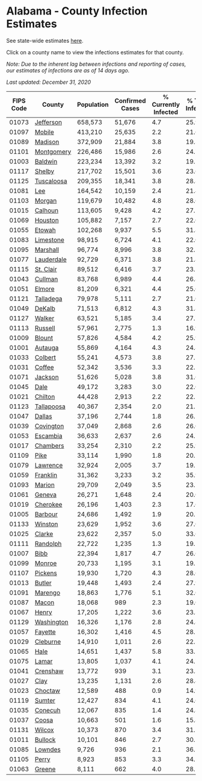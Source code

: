 # Alabama - County Infection Estimates

See state-wide estimates [here](/infections/us-al).

Click on a county name to view the infections estimates for that county.

*Note: Due to the inherent lag between infections and reporting of cases, our estimates of infections are as of 14 days ago.*

*Last updated: December 31, 2020*

|   FIPS Code |                   County |   Population |   Confirmed Cases |   % Currently Infected |   % Total Infected |
|-------------|--------------------------|--------------|-------------------|------------------------|--------------------|
|       01073 |   [Jefferson](jefferson) |      658,573 |            51,676 |                    4.7 |               25.9 |
|       01097 |         [Mobile](mobile) |      413,210 |            25,635 |                    2.2 |               21.6 |
|       01089 |       [Madison](madison) |      372,909 |            21,884 |                    3.8 |               19.3 |
|       01101 | [Montgomery](montgomery) |      226,486 |            15,986 |                    2.6 |               24.7 |
|       01003 |       [Baldwin](baldwin) |      223,234 |            13,392 |                    3.2 |               19.7 |
|       01117 |         [Shelby](shelby) |      217,702 |            15,501 |                    3.6 |               23.6 |
|       01125 | [Tuscaloosa](tuscaloosa) |      209,355 |            18,341 |                    3.8 |               28.8 |
|       01081 |               [Lee](lee) |      164,542 |            10,159 |                    2.4 |               21.4 |
|       01103 |         [Morgan](morgan) |      119,679 |            10,482 |                    4.8 |               28.6 |
|       01015 |       [Calhoun](calhoun) |      113,605 |             9,428 |                    4.2 |               27.2 |
|       01069 |       [Houston](houston) |      105,882 |             7,157 |                    2.7 |               22.0 |
|       01055 |         [Etowah](etowah) |      102,268 |             9,937 |                    5.5 |               31.8 |
|       01083 |   [Limestone](limestone) |       98,915 |             6,724 |                    4.1 |               22.0 |
|       01095 |     [Marshall](marshall) |       96,774 |             8,996 |                    3.8 |               32.1 |
|       01077 | [Lauderdale](lauderdale) |       92,729 |             6,371 |                    3.8 |               21.8 |
|       01115 |   [St. Clair](st.-clair) |       89,512 |             6,416 |                    3.7 |               23.5 |
|       01043 |       [Cullman](cullman) |       83,768 |             6,989 |                    4.4 |               26.8 |
|       01051 |         [Elmore](elmore) |       81,209 |             6,321 |                    4.4 |               25.6 |
|       01121 |   [Talladega](talladega) |       79,978 |             5,111 |                    2.7 |               21.0 |
|       01049 |         [DeKalb](dekalb) |       71,513 |             6,812 |                    4.3 |               31.8 |
|       01127 |         [Walker](walker) |       63,521 |             5,185 |                    3.4 |               27.7 |
|       01113 |       [Russell](russell) |       57,961 |             2,775 |                    1.3 |               16.9 |
|       01009 |         [Blount](blount) |       57,826 |             4,584 |                    4.2 |               25.9 |
|       01001 |       [Autauga](autauga) |       55,869 |             4,164 |                    4.3 |               24.8 |
|       01033 |       [Colbert](colbert) |       55,241 |             4,573 |                    3.8 |               27.2 |
|       01031 |         [Coffee](coffee) |       52,342 |             3,536 |                    3.3 |               22.2 |
|       01071 |       [Jackson](jackson) |       51,626 |             5,028 |                    3.8 |               31.6 |
|       01045 |             [Dale](dale) |       49,172 |             3,283 |                    3.0 |               22.0 |
|       01021 |       [Chilton](chilton) |       44,428 |             2,913 |                    2.2 |               22.2 |
|       01123 | [Tallapoosa](tallapoosa) |       40,367 |             2,354 |                    2.0 |               21.2 |
|       01047 |         [Dallas](dallas) |       37,196 |             2,744 |                    1.8 |               26.5 |
|       01039 |   [Covington](covington) |       37,049 |             2,868 |                    2.6 |               26.0 |
|       01053 |     [Escambia](escambia) |       36,633 |             2,637 |                    2.6 |               24.7 |
|       01017 |     [Chambers](chambers) |       33,254 |             2,310 |                    2.2 |               25.9 |
|       01109 |             [Pike](pike) |       33,114 |             1,990 |                    1.8 |               20.7 |
|       01079 |     [Lawrence](lawrence) |       32,924 |             2,005 |                    3.7 |               19.7 |
|       01059 |     [Franklin](franklin) |       31,362 |             3,233 |                    3.2 |               35.9 |
|       01093 |         [Marion](marion) |       29,709 |             2,049 |                    3.5 |               23.7 |
|       01061 |         [Geneva](geneva) |       26,271 |             1,648 |                    2.4 |               20.0 |
|       01019 |     [Cherokee](cherokee) |       26,196 |             1,403 |                    2.3 |               17.6 |
|       01005 |       [Barbour](barbour) |       24,686 |             1,492 |                    1.9 |               20.7 |
|       01133 |       [Winston](winston) |       23,629 |             1,952 |                    3.6 |               27.0 |
|       01025 |         [Clarke](clarke) |       23,622 |             2,357 |                    5.0 |               33.6 |
|       01111 |     [Randolph](randolph) |       22,722 |             1,235 |                    1.3 |               19.1 |
|       01007 |             [Bibb](bibb) |       22,394 |             1,817 |                    4.7 |               26.6 |
|       01099 |         [Monroe](monroe) |       20,733 |             1,195 |                    3.1 |               19.2 |
|       01107 |       [Pickens](pickens) |       19,930 |             1,720 |                    4.3 |               28.6 |
|       01013 |         [Butler](butler) |       19,448 |             1,493 |                    2.4 |               27.9 |
|       01091 |       [Marengo](marengo) |       18,863 |             1,776 |                    5.1 |               32.0 |
|       01087 |           [Macon](macon) |       18,068 |               989 |                    2.3 |               19.0 |
|       01067 |           [Henry](henry) |       17,205 |             1,222 |                    3.6 |               23.3 |
|       01129 | [Washington](washington) |       16,326 |             1,176 |                    2.8 |               24.8 |
|       01057 |       [Fayette](fayette) |       16,302 |             1,416 |                    4.5 |               28.1 |
|       01029 |     [Cleburne](cleburne) |       14,910 |             1,011 |                    2.6 |               22.1 |
|       01065 |             [Hale](hale) |       14,651 |             1,437 |                    5.8 |               33.5 |
|       01075 |           [Lamar](lamar) |       13,805 |             1,037 |                    4.1 |               24.7 |
|       01041 |     [Crenshaw](crenshaw) |       13,772 |               939 |                    3.1 |               23.3 |
|       01027 |             [Clay](clay) |       13,235 |             1,131 |                    2.6 |               28.4 |
|       01023 |       [Choctaw](choctaw) |       12,589 |               488 |                    0.9 |               14.9 |
|       01119 |         [Sumter](sumter) |       12,427 |               834 |                    4.1 |               24.6 |
|       01035 |       [Conecuh](conecuh) |       12,067 |               835 |                    1.4 |               24.8 |
|       01037 |           [Coosa](coosa) |       10,663 |               501 |                    1.6 |               15.8 |
|       01131 |         [Wilcox](wilcox) |       10,373 |               870 |                    3.4 |               31.2 |
|       01011 |       [Bullock](bullock) |       10,101 |               846 |                    2.7 |               30.5 |
|       01085 |       [Lowndes](lowndes) |        9,726 |               936 |                    2.1 |               36.5 |
|       01105 |           [Perry](perry) |        8,923 |               853 |                    3.3 |               34.1 |
|       01063 |         [Greene](greene) |        8,111 |               662 |                    4.0 |               28.5 |